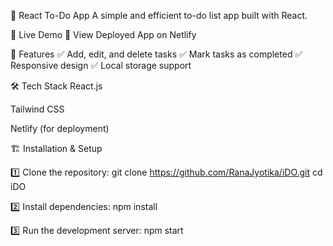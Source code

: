 📝 React To-Do App
A simple and efficient to-do list app built with React.

🚀 Live Demo
🔗 View Deployed App on Netlify

📌 Features
✅ Add, edit, and delete tasks
✅ Mark tasks as completed
✅ Responsive design
✅ Local storage support

🛠 Tech Stack
React.js

Tailwind CSS

Netlify (for deployment)

🏗 Installation & Setup

1️⃣ Clone the repository:
git clone https://github.com/RanaJyotika/iDO.git
cd iDO

2️⃣ Install dependencies:
npm install

3️⃣ Run the development server:
npm start


